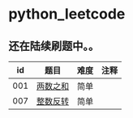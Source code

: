 # python_leetcode




还在陆续刷题中。。
---





id | 题目 | 难度 | 注释
---|---|---| ---|
001 | [两数之和](https://github.com/fank-cd/python_leetcode/blob/master/001-two%20sum.py)| 简单| 
007 | [整数反转](https://github.com/fank-cd/python_leetcode/blob/master/007-Reverse%20Integer.py)| 简单| 

